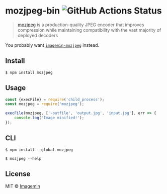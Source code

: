 # mozjpeg-bin ![GitHub Actions Status](https://github.com/imagemin/mozjpeg-bin/workflows/test/badge.svg?branch=master)

> [mozjpeg](https://github.com/mozilla/mozjpeg) is a production-quality JPEG encoder that improves compression while maintaining compatibility with the vast majority of deployed decoders

You probably want [`imagemin-mozjpeg`](https://github.com/imagemin/imagemin-mozjpeg) instead.


## Install

```
$ npm install mozjpeg
```


## Usage

```js
const {execFile} = require('child_process');
const mozjpeg = require('mozjpeg');

execFile(mozjpeg, ['-outfile', 'output.jpg', 'input.jpg'], err => {
	console.log('Image minified!');
});
```


## CLI

```
$ npm install --global mozjpeg
```

```
$ mozjpeg --help
```


## License

MIT © [Imagemin](https://github.com/imagemin)
